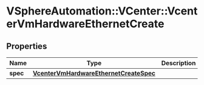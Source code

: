 # VSphereAutomation::VCenter::VcenterVmHardwareEthernetCreate

## Properties
Name | Type | Description | Notes
------------ | ------------- | ------------- | -------------
**spec** | [**VcenterVmHardwareEthernetCreateSpec**](VcenterVmHardwareEthernetCreateSpec.md) |  | 


